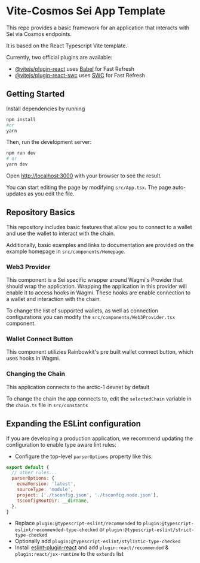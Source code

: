 # Vite-Cosmos Sei App Template

This repo provides a basic framework for an application that interacts with Sei via Cosmos endpoints.

It is based on the React Typescript Vite template.

Currently, two official plugins are available:

- [@vitejs/plugin-react](https://github.com/vitejs/vite-plugin-react/blob/main/packages/plugin-react/README.md) uses [Babel](https://babeljs.io/) for Fast Refresh
- [@vitejs/plugin-react-swc](https://github.com/vitejs/vite-plugin-react-swc) uses [SWC](https://swc.rs/) for Fast Refresh

## Getting Started

Install dependencies by running
```bash
npm install
#or
yarn
```

Then, run the development server:

```bash
npm run dev
# or
yarn dev
```

Open [http://localhost:3000](http://localhost:5173) with your browser to see the result.

You can start editing the page by modifying `src/App.tsx`. The page auto-updates as you edit the file.

## Repository Basics
This repository includes basic features that allow you to connect to a wallet and use the wallet to interact with the chain.

Additionally, basic examples and links to documentation are provided on the example homepage in `src/components/Homepage`.

### Web3 Provider
This component is a Sei specific wrapper around Wagmi's Provider that should wrap the application. Wrapping the application in this provider will enable it to access hooks in Wagmi. These hooks are enable connection to a wallet and interaction with the chain.

To change the list of supported wallets, as well as connection configurations you can modify the `src/components/Web3Provider.tsx` component.

### Wallet Connect Button
This component utilizies Rainbowkit's pre built wallet connect button, which uses hooks in Wagmi.

### Changing the Chain
This application connects to the arctic-1 devnet by default

To change the chain the app connects to, edit the `selectedChain` variable in the `chain.ts` file in `src/constants`

## Expanding the ESLint configuration

If you are developing a production application, we recommend updating the configuration to enable type aware lint rules:

- Configure the top-level `parserOptions` property like this:

```js
export default {
  // other rules...
  parserOptions: {
    ecmaVersion: 'latest',
    sourceType: 'module',
    project: ['./tsconfig.json', './tsconfig.node.json'],
    tsconfigRootDir: __dirname,
  },
}
```

- Replace `plugin:@typescript-eslint/recommended` to `plugin:@typescript-eslint/recommended-type-checked` or `plugin:@typescript-eslint/strict-type-checked`
- Optionally add `plugin:@typescript-eslint/stylistic-type-checked`
- Install [eslint-plugin-react](https://github.com/jsx-eslint/eslint-plugin-react) and add `plugin:react/recommended` & `plugin:react/jsx-runtime` to the `extends` list

